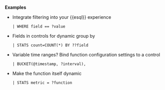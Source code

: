**Examples**

* Integrate filtering into your {{esql}} experience

  ```esql
  | WHERE field == ?value
  ```

* Fields in controls for dynamic group by

  ```esql
  | STATS count=COUNT(*) BY ??field
  ```

* Variable time ranges? Bind function configuration settings to a control

  ```esql
  | BUCKET(@timestamp, ?interval),
  ```

* Make the function itself dynamic

  ```esql
  | STATS metric = ?function
  ```
